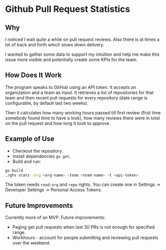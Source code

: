 # Github Pull Request Statistics

## Why

I noticed I wait quite a while on pull request reviews. Also there is at times a lot of back and forth which slows 
down delivery.

I wanted to gather some data to support my intuition and help me make this issue more visible and potentially create 
some KPIs for the team.

## How Does It Work

The program speaks to GitHub using an API token. It accepts an organization and a team as input. It retrieves a list of 
repositories for that team and then recent pull requests for every repository (date range is configurable, by default
 last two weeks).

Then it calculates how many working hours passed till first review (first time somebody found time to have a look), 
how many reviews there were in total on the pull request and how long it took to approve.

## Example of Use

- Checkout the repository.
- Install dependencies `go get`.
- Build and run:
```bash
go build
./ghs stats -org <org-name> -team <team-name> -t <api-token>
```

The token needs `read:org` and `repo` rights. You can create one in Settings -> Developer Settings -> Personal Access
 Tokens.

## Future Improvements

Currently more of an MVP. Future improvements:

- Paging get pull requests when last 30 PRs is not enough for specified range.
- Workhours - account for people submitting and reviewing pull requests over the weekend.
